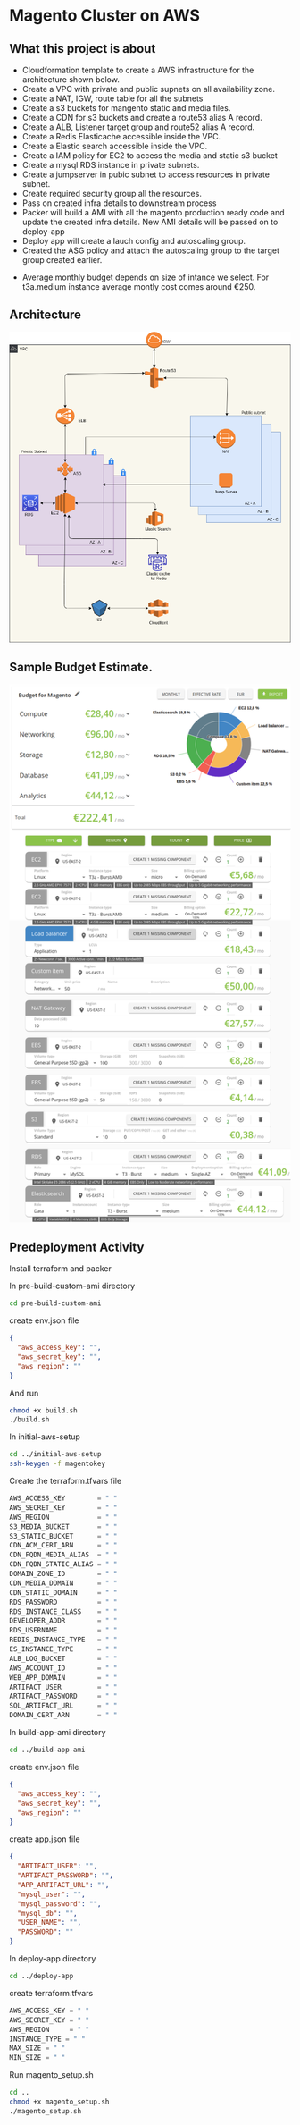 # Magento Cluster on AWS

## What this project is about

- Cloudformation template to create a AWS infrastructure for the architecture shown below.
- Create a VPC with private and public supnets on all availability zone.
- Create a NAT, IGW, route table for all the subnets
- Create a s3 buckets for mangento static and media files.
- Create a CDN for s3 buckets and create a route53 alias A record.
- Create a ALB, Listener target group and route52 alias A record.
- Create a Redis Elasticache accessible inside the VPC.
- Create a Elastic search accessible inside the VPC.
- Create a IAM policy for EC2 to access the media and static s3 bucket
- Create a mysql RDS instance in private subnets.
- Create a jumpserver in pubic subnet to access resources in private subnet.
- Create required security group all the resources.
- Pass on created infra details to downstream process
- Packer will build a AMI with all the magento production ready code and update the created infra details. New AMI details will be passed on to deploy-app
- Deploy app will create a lauch config and autoscaling group.
- Created the ASG policy and attach the autoscaling group to the target group created earlier.

* Average monthly budget depends on size of intance we select. For t3a.medium instance average montly cost comes around €250.

## Architecture

![Architecture](./Architecture.png)

## Sample Budget Estimate.

![Budget](./budget.png)

## Predeployment Activity

Install terraform and packer

In pre-build-custom-ami directory

```bash
cd pre-build-custom-ami
```

create env.json file

```json
{
  "aws_access_key": "",
  "aws_secret_key": "",
  "aws_region": ""
}
```

And run

```bash
chmod +x build.sh
./build.sh
```

In initial-aws-setup

```bash
cd ../initial-aws-setup
ssh-keygen -f magentokey
```

Create the terraform.tfvars file

```tfvars "
AWS_ACCESS_KEY        = " "
AWS_SECRET_KEY        = " "
AWS_REGION            = " "
S3_MEDIA_BUCKET       = " "
S3_STATIC_BUCKET      = " "
CDN_ACM_CERT_ARN      = " "
CDN_FQDN_MEDIA_ALIAS  = " "
CDN_FQDN_STATIC_ALIAS = " "
DOMAIN_ZONE_ID        = " "
CDN_MEDIA_DOMAIN      = " "
CDN_STATIC_DOMAIN     = " "
RDS_PASSWORD          = " "
RDS_INSTANCE_CLASS    = " "
DEVELOPER_ADDR        = " "
RDS_USERNAME          = " "
REDIS_INSTANCE_TYPE   = " "
ES_INSTANCE_TYPE      = " "
ALB_LOG_BUCKET        = " "
AWS_ACCOUNT_ID        = " "
WEB_APP_DOMAIN        = " "
ARTIFACT_USER         = " "
ARTIFACT_PASSWORD     = " "
SQL_ARTIFACT_URL      = " "
DOMAIN_CERT_ARN       = " "
```

In build-app-ami directory

```bash
cd ../build-app-ami
```

create env.json file

```json
{
  "aws_access_key": "",
  "aws_secret_key": "",
  "aws_region": ""
}
```

create app.json file

```json
{
  "ARTIFACT_USER": "",
  "ARTIFACT_PASSWORD": "",
  "APP_ARTIFACT_URL": "",
  "mysql_user": "",
  "mysql_password": "",
  "mysql_db": "",
  "USER_NAME": "",
  "PASSWORD": ""
}
```

In deploy-app directory

```bash
cd ../deploy-app
```

create terraform.tfvars

```tfvars
AWS_ACCESS_KEY = " "
AWS_SECRET_KEY = " "
AWS_REGION     = " "
INSTANCE_TYPE = " "
MAX_SIZE = " "
MIN_SIZE = " "
```

Run magento_setup.sh

```bash
cd ..
chmod +x magento_setup.sh
./magento_setup.sh
```
